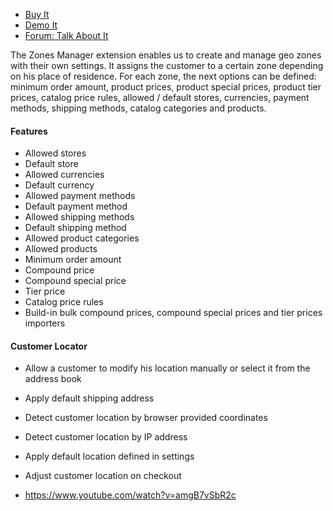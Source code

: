 
 - [Buy It](https://merchantprotocol.com/store/magento-extensions/magento-v1-0/zones-manager.html)
 - [Demo It](http://demo.merchantprotocol.com/M1-zone/)
 - [Forum: Talk About It](https://merchantprotocol.com/forums/forum/magento-plugin-forum/shipping-payment-promotion-currency-catalog-filtering/)

The Zones Manager extension enables us to create and manage geo zones with their own settings. It assigns the customer to a certain zone depending on his place of residence. For each zone, the next options can be defined: minimum order amount, product prices, product special prices, product tier prices, catalog price rules, allowed / default stores, currencies, payment methods, shipping methods, catalog categories and products.

#### Features

 - Allowed stores
 - Default store
 - Allowed currencies
 - Default currency
 - Allowed payment methods
 - Default payment method
 - Allowed shipping methods
 - Default shipping method
 - Allowed product categories
 - Allowed products
 - Minimum order amount
 - Compound price
 - Compound special price
 - Tier price
 - Catalog price rules
 - Build-in bulk compound prices, compound special prices and tier prices importers

#### Customer Locator

 - Allow a customer to modify his location manually or select it from the address book
 - Apply default shipping address
 - Detect customer location by browser provided coordinates
 - Detect customer location by IP address
 - Apply default location defined in settings
 - Adjust customer location on checkout

 - https://www.youtube.com/watch?v=amgB7vSbR2c

